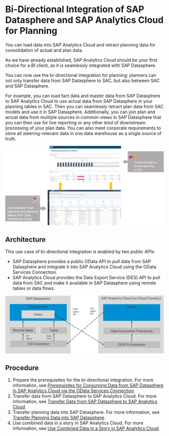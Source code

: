 <!-- loiof589cdea41674badaecfa1bf02571b6f -->

# Bi-Directional Integration of SAP Datasphere and SAP Analytics Cloud for Planning

You can load data into SAP Analytics Cloud and retract planning data for consolidation of actual and plan data.

As we have already established, SAP Analytics Cloud should be your first choice for a BI client, as it is seamlessly integrated with SAP Datasphere.

You can now use the bi-directional integration for planning: planners can not only transfer data from SAP Datasphere to SAC, but also between SAC and SAP Datasphere.

For example, you can load fact data and master data from SAP Datasphere to SAP Analytics Cloud to use actual data from SAP Datasphere in your planning tables in SAC. Then you can seamlessly retract plan data from SAC models and use it in SAP Datasphere. Additionally, you can join plan and actual data from multiple sources in common views in SAP Datasphere that you can then use for live reporting or any other kind of downstream processing of your plan data. You can also meet corporate requirements to store all steering-relevant data in one data warehouse as a single source of truth.

![](images/DWC_-_ODATA_API_SAC_cc86589.png)



<a name="loiof589cdea41674badaecfa1bf02571b6f__section_r1k_sqd_cvb"/>

## Architecture

This use case of bi-directional integration is enabled by two public APIs:

-   SAP Datasphere provides a public OData API to pull data from SAP Datasphere and integrate it into SAP Analytics Cloud using the OData Services Connection.
-   SAP Analytics Cloud provides the Data Export Service \(DES\) API to pull data from SAC and make it available in SAP Datasphere using remote tables or data flows.

![](images/DWC_-_consumption_bi-directional_96c61db.png)



<a name="loiof589cdea41674badaecfa1bf02571b6f__section_ejk_df4_dvb"/>

## Procedure

1.  Prepare the prerequisites for the bi-directional integration. For more information, see [Prerequisites for Consuming Data from SAP Datasphere in SAP Analytics Cloud via the OData Services Connection](prerequisites-for-consuming-data-from-sap-datasphere-in-sap-analytics-cloud-via-the-odata-044fe8e.md).
2.  Transfer data from SAP Datasphere to SAP Analytics Cloud. For more information, see [Transfer Data from SAP Datasphere to SAP Analytics Cloud](transfer-data-from-sap-datasphere-to-sap-analytics-cloud-e33edf4.md).
3.  Transfer planning data into SAP Datasphere. For more information, see [Transfer Planning Data into SAP Datasphere](transfer-planning-data-into-sap-datasphere-5866995.md).
4.  Use combined data in a story in SAP Analytics Cloud. For more information, see [Use Combined Data in a Story in SAP Analytics Cloud](use-combined-data-in-a-story-in-sap-analytics-cloud-9e2111f.md).

